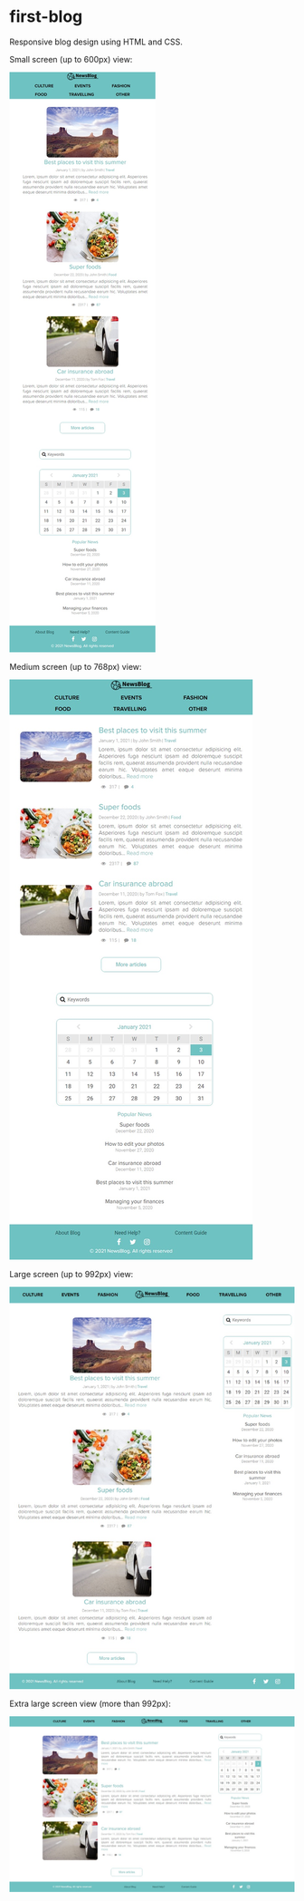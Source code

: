 # first-blog
Responsive blog design using HTML and CSS.

Small screen (up to 600px) view:

![frontend-blog](/screenshoots/small-screen.jpg)

Medium screen (up to 768px) view:

![frontend-blog](screenshoots/medium-screen.jpg)

Large screen (up to 992px) view:

![frontend-blog](screenshoots/large-screen.jpg)

Extra large screen view (more than 992px):

![frontend-blog](screenshoots/extra-large-screen.jpg)

